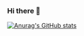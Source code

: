 ### Hi there 👋

[![Anurag's GitHub stats](https://github-readme-stats.vercel.app/api?username=FKCodebase)](https://github.com/anuraghazra/github-readme-stats)
